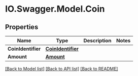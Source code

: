 # IO.Swagger.Model.Coin
## Properties

Name | Type | Description | Notes
------------ | ------------- | ------------- | -------------
**CoinIdentifier** | [**CoinIdentifier**](CoinIdentifier.md) |  | 
**Amount** | [**Amount**](Amount.md) |  | 

[[Back to Model list]](../README.md#documentation-for-models) [[Back to API list]](../README.md#documentation-for-api-endpoints) [[Back to README]](../README.md)

